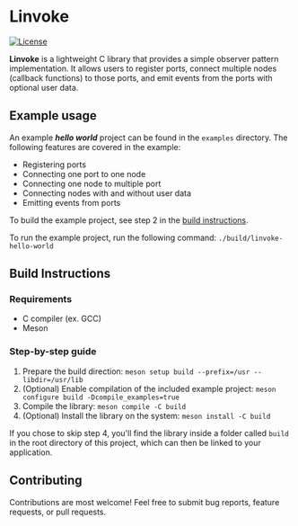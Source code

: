 # Linvoke

[![License](https://img.shields.io/badge/license-MIT-blue.svg?style=for-the-badge)](https://opensource.org/licenses/MIT)

**Linvoke** is a lightweight C library that provides a simple observer pattern implementation. It allows users to register ports, connect multiple nodes (callback functions) to those ports, and emit events from the ports with optional user data.

## Example usage

An example **_hello world_** project can be found in the `examples` directory. The following features are covered in the example:

 * Registering ports
 * Connecting one port to one node
 * Connecting one node to multiple port
 * Connecting nodes with and without user data
 * Emitting events from ports

To build the example project, see step 2 in the [build instructions](#build-instructions).

To run the example project, run the following command: `./build/linvoke-hello-world`

## Build Instructions

### Requirements

 * C compiler (ex. GCC)
 * Meson

### Step-by-step guide

 1. Prepare the build direction: `meson setup build --prefix=/usr --libdir=/usr/lib`
 2. (Optional) Enable compilation of the included example project: `meson configure build -Dcompile_examples=true`
 3. Compile the library: `meson compile -C build`
 4. (Optional) Install the library on the system: `meson install -C build`

If you chose to skip step 4, you'll find the library inside a folder called `build` in the root directory of this project, which can then be linked to your application.

## Contributing

Contributions are most welcome! Feel free to submit bug reports, feature requests, or pull requests.
